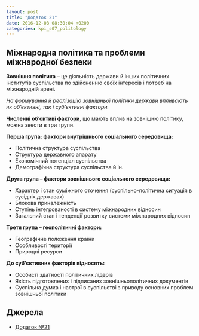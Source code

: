 ```yaml
---
layout: post
title: "Додаток 21"
date: 2016-12-08 08:30:04 +0200
categories: kpi_s07_politology
---
```


## Міжнародна політика та проблеми міжнародної безпеки

**Зовнішня політика** – це діяльність держави й інших політичних інститутів суспільства по здійсненню своїх інтересів і потреб на міжнародній арені.

*На формування й реалізацію зовнішньої політики держави впливають як об’єктивні, так і суб’єктивні фактори.*

**Численні об’єктиві фактори**, що мають вплив на зовнішню політику, можна звести в три групи.

**Перша група: фактори внутрішнього соціального середовища:**

* Політична структура суспільства
* Структура державного апарату
* Економічний потенціал суспільства
* Демографічна структура суспільства й ін.

**Друга група – фактори зовнішнього соціального середовища:**

* Характер і стан суміжного оточення (суспільно-політична ситуація в сусідніх державах)
* Блокова приналежність
* Ступінь інтегрованості в систему міжнародних відносин
* Загальний стан і тенденції розвитку системи міжнародних відносин

**Третя група – геополітичні фактори:**

* Географічне положення країни
* Особливості території
* Природні ресурси

**До суб’єктивних факторів відносять:**

* Особисті здатності політичних лідерів
* Якість підготовлених і підписаних зовнішньополітичних документів
* Суспільна думка і настрої в суспільстві з приводу основних проблем зовнішньої політики


## Джерела

   - [Додаток №21](https://pp.vk.me/c636020/v636020122/36e06/IX8HDAZ8AUk.jpg)
